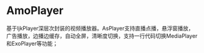 # AmoPlayer
基于IjkPlayer深层次封装的视频播放器。AsPlayer支持直播点播，悬浮窗播放，广告播放，边播边缓存，自动全屏，清晰度切换，支持一行代码切换MediaPlayer和ExoPlayer等功能；
